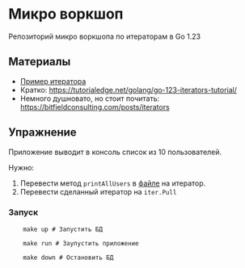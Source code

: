# Микро воркшоп

Репозиторий микро воркшопа по итераторам в Go 1.23

## Материалы

- [Пример итератора](example/example.go)
- Кратко: https://tutorialedge.net/golang/go-123-iterators-tutorial/
- Немного душновато, но стоит почитать: https://bitfieldconsulting.com/posts/iterators

## Упражнение

Приложение выводит в консоль список из 10 пользователей.

Нужно:
1. Перевести метод `printAllUsers` в [файле](objective.go) на итератор.
2. Перевести сделанный итератор на `iter.Pull`

### Запуск

```shell
    make up # Запустить БД

    make run # Заупустить приложение

    make down # Остановить БД
```
